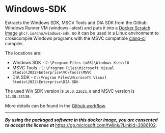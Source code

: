 # Windows-SDK
Extracts the Windows SDK, MSCV Tools and DIA SDK from the Github Windows Runner VM (windows-latest) and puts it into a [Docker Scratch Image](https://hub.docker.com/_/scratch/) `ghcr.io/qno/windows-sdk`, so it can be used in a Linux environment to crosscompile Windows programs with the MSVC compatible [clang-cl](https://clang.llvm.org/docs/UsersManual.html#clang-cl) compiler.

The locations are:
* Windows SDK - `C:\Program Files (x86)\Windows Kits\10`
* MSVC Tools  - `C:\Program Files\Microsoft Visual Studio\2022\Enterprise\VC\Tools\MSVC`
* DIA SDK     - `C:\Program Files\Microsoft Visual Studio\2022\Enterprise\DIA SDK`

The used Win SDK version is `10.0.22621.0` and MSVC version is `14.38.33130`.

More details can be found in the [Github workflow](https://github.com/qno/Windows-SDK/blob/main/.github/workflows/docker-publish.yml#L42).
___
***By using the packaged software in this docker image, you are consented to accept the license at*** https://go.microsoft.com/fwlink/?LinkId=2086102.
